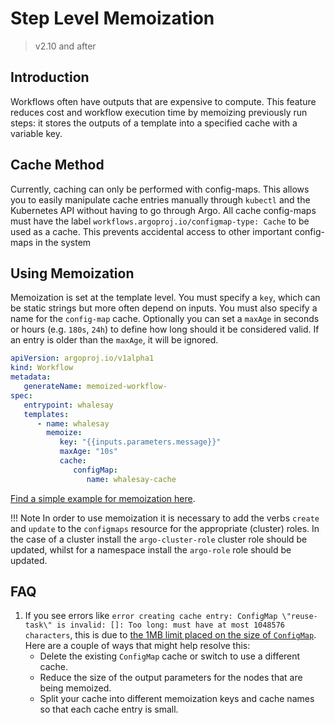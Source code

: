 # Step Level Memoization

> v2.10 and after

## Introduction

Workflows often have outputs that are expensive to compute.
This feature reduces cost and workflow execution time by memoizing previously run steps:
it stores the outputs of a template into a specified cache with a variable key.

## Cache Method

Currently, caching can only be performed with config-maps.
This allows you to easily manipulate cache entries manually through `kubectl` and the Kubernetes API without having to go through Argo.
All cache config-maps must have the label `workflows.argoproj.io/configmap-type: Cache` to be used as a cache. This prevents accidental access to other important config-maps in the system

## Using Memoization

Memoization is set at the template level. You must specify a `key`, which can be static strings but more often depend on inputs.
You must also specify a name for the `config-map` cache.
Optionally you can set a `maxAge` in seconds or hours (e.g. `180s`, `24h`) to define how long should it be considered valid. If an entry is older than the `maxAge`, it will be ignored.

```yaml
apiVersion: argoproj.io/v1alpha1
kind: Workflow
metadata:
   generateName: memoized-workflow-
spec:
   entrypoint: whalesay
   templates:
      - name: whalesay
        memoize:
           key: "{{inputs.parameters.message}}"
           maxAge: "10s"
           cache:
              configMap:
                 name: whalesay-cache
```

[Find a simple example for memoization here](https://github.com/argoproj/argo-workflows/blob/master/examples/memoize-simple.yaml).

!!! Note
    In order to use memoization it is necessary to add the verbs `create` and `update` to the `configmaps` resource for the appropriate (cluster) roles. In the case of a cluster install the `argo-cluster-role` cluster role should be updated, whilst for a namespace install the `argo-role` role should be updated.

## FAQ

1. If you see errors like `error creating cache entry: ConfigMap \"reuse-task\" is invalid: []: Too long: must have at most 1048576 characters`,
   this is due to [the 1MB limit placed on the size of `ConfigMap`](https://github.com/kubernetes/kubernetes/issues/19781).
   Here are a couple of ways that might help resolve this:
    * Delete the existing `ConfigMap` cache or switch to use a different cache.
    * Reduce the size of the output parameters for the nodes that are being memoized.
    * Split your cache into different memoization keys and cache names so that each cache entry is small.

